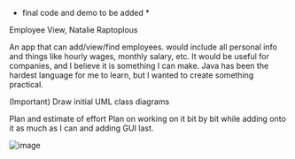 * final code and demo to be added *

Employee View, Natalie Raptoplous

An app that can add/view/find employees. would include all personal info and things like hourly wages, monthly salary, etc. It would be useful for companies,
and I believe it is something I can make. Java has been the hardest language for me to learn, but I wanted to create something practical.

(Important) Draw initial UML class diagrams 

Plan and estimate of effort
Plan on working on it bit by bit while adding onto it as much as I can and adding GUI last.

![image](https://user-images.githubusercontent.com/114167189/199639381-1e8f92dd-d29e-488d-9e00-5fd57314d3d6.png)
